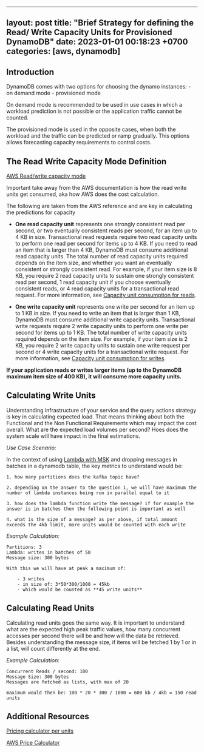 
---
layout: post
title:  "Brief Strategy for defining the Read/ Write Capacity Units for Provisioned DynamoDB"
date:   2023-01-01 00:18:23 +0700
categories: [aws, dynamodb]
---

## Introduction

DynamoDB comes with two options for choosing the dynamo instances:
    - on demand mode 
    - provisioned mode

On demand mode is recommended to be used in use cases in which a workload prediction is not possible or the application traffic cannot be counted.

The provisioned mode is used in the opposite cases, when both the workload and the traffic can be predicted or ramp gradually. This options allows forecasting capacity requirements to control costs.

## The Read Write Capacity Mode Definition

[AWS Read/write capacity mode](https://docs.aws.amazon.com/amazondynamodb/latest/developerguide/HowItWorks.ReadWriteCapacityMode.html)

Important take away from the AWS documentation is how the read write units get consumed, aka how AWS does the cost calculation.

The following are taken from the AWS reference and are key in calculating the predictions for capacity

- **One read capacity unit** represents one strongly consistent read per second, or two eventually consistent reads per second, for an item up to 4 KB in size. Transactional read requests require two read capacity units to perform one read per second for items up to 4 KB. If you need to read an item that is larger than 4 KB, DynamoDB must consume additional read capacity units. The total number of read capacity units required depends on the item size, and whether you want an eventually consistent or strongly consistent read. For example, if your item size is 8 KB, you require 2 read capacity units to sustain one strongly consistent read per second, 1 read capacity unit if you choose eventually consistent reads, or 4 read capacity units for a transactional read request. For more information, see [Capacity unit consumption for reads](https://docs.aws.amazon.com/amazondynamodb/latest/developerguide/ProvisionedThroughput.html#ItemSizeCalculations.Reads).

- **One write capacity unit** represents one write per second for an item up to 1 KB in size. If you need to write an item that is larger than 1 KB, DynamoDB must consume additional write capacity units. Transactional write requests require 2 write capacity units to perform one write per second for items up to 1 KB. The total number of write capacity units required depends on the item size. For example, if your item size is 2 KB, you require 2 write capacity units to sustain one write request per second or 4 write capacity units for a transactional write request. For more information, see [Capacity unit consumption for writes](https://docs.aws.amazon.com/amazondynamodb/latest/developerguide/ProvisionedThroughput.html#ItemSizeCalculations.Writes).

**If your application reads or writes larger items (up to the DynamoDB maximum item size of 400 KB), it will consume more capacity units.**

## Calculating Write Units

Understanding infrastructure of your service and the query actions strategy is key in calculating expected load.
That means thinking about both the Functional and the Non Functional Requirements which may impact the cost overall. What are the expected load volumes per second? Hoes does the system scale will have impact in the final estimations.


*Use Case Scenario:*

In the context of using [Lambda with MSK](https://docs.aws.amazon.com/lambda/latest/dg/with-msk.html) and dropping messages in batches in a dynamodb table, the key metrics to understand would be:

    1. how many partitions does the kafka topic have?

    2. depending on the answer to the question 1, we will have maximum the number of lambda instances being run in parallel equal to it

    3. how does the lambda function write the message? if for example the answer is in batches then the following point is important as well

    4. what is the size of a message? as per above, if total amount exceeds the 4kb limit, more units would be counted with each write


*Example Calculation:*

    Partitions: 3
    Lambda: writes in batches of 50
    Message size: 300 bytes

    With this we will have at peak a maximum of: 

        - 3 writes
        - in size of: 3*50*300/1000 = 45kb 
        - which would be counted as **45 write units**

## Calculating Read Units

Calculating read units goes the same way.  It is important to understand what are the expected high peak traffic values, how many concurrent accesses per second there will be and how will the data be retrieved. Besides understanding the message size, if items will be fetched 1 by 1 or in a list, will count differently at the end.

*Example Calculation:*

    Concurrent Reads / second: 100
    Message Size: 300 bytes
    Messages are fetched as lists, with max of 20

    maximum would then be: 100 * 20 * 300 / 1000 = 600 kb / 4kb = 150 read units

## Additional Resources

[Pricing calculator per units ](https://dynobase.dev/dynamodb-pricing-calculator/)

[AWS Price Calculator](https://calculator.aws/#/addService)